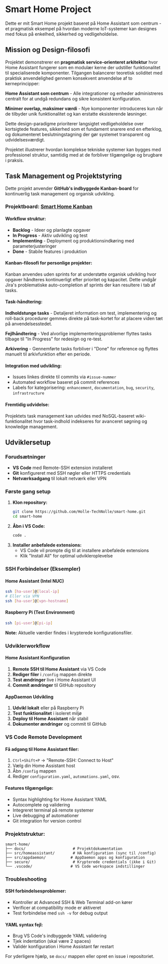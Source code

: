 # Smart Home Project

Dette er mit Smart Home projekt baseret på Home Assistant som centrum - et pragmatisk eksempel på hvordan moderne IoT-systemer kan designes med fokus på enkelhed, sikkerhed og vedligeholdelse.

## Mission og Design-filosofi

Projektet demonstrerer en **pragmatisk service-orienteret arkitektur** hvor Home Assistant fungerer som en modulær kerne der udstiller funktionalitet til specialiserede komponenter. Tilgangen balancerer teoretisk soliditet med praktisk anvendelighed gennem konsekvent anvendelse af to kerneprincipper:

**Home Assistant som centrum** - Alle integrationer og enheder administreres centralt for at undgå redundans og sikre konsistent konfiguration.

**Minimer overlap, maksimer værdi** - Nye komponenter introduceres kun når de tilbyder unik funktionalitet og kan erstatte eksisterende løsninger.

Dette design-paradigme prioriterer langsigtet vedligeholdelse over kortsigtede features, sikkerhed som et fundament snarere end en efterklog, og dokumenteret beslutningstagning der gør systemet transparent og udvidelsesværdigt.

Projektet illustrerer hvordan komplekse tekniske systemer kan bygges med professionel struktur, samtidig med at de forbliver tilgængelige og brugbare i praksis.

## Task Management og Projektstyring

Dette projekt anvender **GitHub's indbyggede Kanban-board** for kontinuerlig task management og organisk udvikling.

### Projektboard: [Smart Home Kanban](https://github.com/users/Holle-TechNolle/projects/3)

#### Workflow struktur:

* **Backlog** - Ideer og planlagte opgaver
* **In Progress** - Aktiv udvikling og test
* **Implementing** - Deployment og produktionsindkøring med parameterjusteringer
* **Done** - Stabile features i produktion

#### Kanban-filosofi for personlige projekter:

Kanban anvendes uden sprints for at understøtte organisk udvikling hvor opgaver håndteres kontinuerligt efter prioritet og kapacitet. Dette undgår Jira's problematiske auto-completion af sprints der kan resultere i tab af tasks.

#### Task-håndtering:

**Indholdstunge tasks** - Detaljeret information om test, implementering og roll-back procedurer gemmes direkte på task-kortet for at placere viden tæt på anvendelsesstedet.

**Fejlhåndtering** - Ved alvorlige implementeringsproblemer flyttes tasks tilbage til "In Progress" for redesign og re-test.

**Arkivering** - Gennemførte tasks forbliver i "Done" for reference og flyttes manuelt til arkivfunktion efter en periode.

#### Integration med udvikling:

* Issues linkes direkte til commits via `#issue-nummer`
* Automated workflow baseret på commit references
* Labels for kategorisering: `enhancement`, `documentation`, `bug`, `security`, `infrastructure`

#### Fremtidig udvidelse:

Projektets task management kan udvides med NoSQL-baseret wiki-funktionalitet hvor task-indhold indekseres for avanceret søgning og knowledge management.

## Udviklersetup

### Forudsætninger

* **VS Code** med Remote-SSH extension installeret
* **Git** konfigureret med SSH nøgler eller HTTPS credentials
* **Netværksadgang** til lokalt netværk eller VPN

### Første gang setup

1. **Klon repository:**
   ```bash
   git clone https://github.com/Holle-TechNolle/smart-home.git
   cd smart-home
   ```
2. **Åbn i VS Code:**
   ```bash
   code .
   ```
3. **Installer anbefalede extensions:**
   * VS Code vil prompte dig til at installere anbefalede extensions
   * Klik "Install All" for optimal udvikleroplevelse

### SSH Forbindelser (Eksempler)

#### Home Assistant (Intel NUC)

```bash
ssh [ha-user]@[local-ip]
# Eller via VPN
ssh [ha-user]@[vpn-hostname]
```

#### Raspberry Pi (Test Environment)

```bash
ssh [pi-user]@[pi-ip]
```

**Note:** Aktuelle værdier findes i krypterede konfigurationsfiler.

### Udviklerworkflow

#### Home Assistant Konfiguration

1. **Remote SSH til Home Assistant** via VS Code
2. **Rediger filer** i `/config` mappen direkte
3. **Test ændringer** live i Home Assistant UI
4. **Commit ændringer** til GitHub repository

#### AppDaemon Udvikling

1. **Udvikl lokalt** eller på Raspberry Pi
2. **Test funktionalitet** i isoleret miljø
3. **Deploy til Home Assistant** når stabil
4. **Dokumenter ændringer** og commit til GitHub

### VS Code Remote Development

#### Få adgang til Home Assistant filer:

1. `Ctrl+Shift+P` → "Remote-SSH: Connect to Host"
2. Vælg din Home Assistant host
3. Åbn `/config` mappen
4. Rediger `configuration.yaml`, `automations.yaml`, osv.

#### Features tilgængelige:

* Syntax highlighting for Home Assistant YAML
* Autocomplete og validering
* Integreret terminal på remote systemer
* Live debugging af automationer
* Git integration for version control

### Projektstruktur:

```
smart-home/
├── docs/                     # Projektdokumentation
├── src/homeassistant/        # HA konfiguration (sync til /config)
├── src/appdaemon/           # AppDaemon apps og konfiguration
├── secure/                   # Krypterede credentials (ikke i Git)
└── .vscode/                 # VS Code workspace indstillinger
```

### Troubleshooting

#### SSH forbindelsesproblemer:

* Kontroller at Advanced SSH & Web Terminal add-on kører
* Verificer at compatibility mode er aktiveret
* Test forbindelse med `ssh -v` for debug output

#### YAML syntax fejl:

* Brug VS Code's indbyggede YAML validering
* Tjek indentation (skal være 2 spaces)
* Validér konfiguration i Home Assistant før restart

For yderligere hjælp, se `docs/` mappen eller opret en issue i repositoriet.
